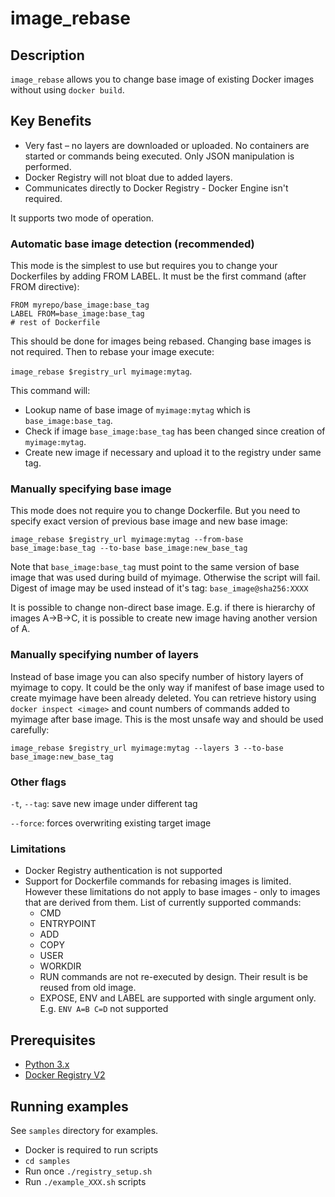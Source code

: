 image_rebase
==============

Description
-----------

`image_rebase` allows you to change base image of existing Docker images without using `docker build`.

Key Benefits
------------ 
* Very fast – no layers are downloaded or uploaded. No containers are started or commands being executed. Only JSON manipulation is performed.
* Docker Registry will not bloat due to added layers.
* Communicates directly to Docker Registry - Docker Engine isn't required. 
 
It supports two mode of operation.

### Automatic base image detection (recommended)

This mode is the simplest to use but requires you to change your Dockerfiles by adding FROM LABEL. It must be the first command (after FROM directive):
    
    FROM myrepo/base_image:base_tag
    LABEL FROM=base_image:base_tag
    # rest of Dockerfile

This should be done for images being rebased. Changing base images is not required. 
Then to rebase your image execute: 

`image_rebase $registry_url myimage:mytag`. 

This command will:
* Lookup name of base image of `myimage:mytag` which is `base_image:base_tag`.
* Check if image `base_image:base_tag` has been changed since creation of `myimage:mytag`.
* Create new image if necessary and upload it to the registry under same tag. 

### Manually specifying base image

This mode does not require you to change Dockerfile. But you need to specify exact version of previous base image and new base image:

`image_rebase $registry_url myimage:mytag --from-base base_image:base_tag --to-base base_image:new_base_tag`

Note that `base_image:base_tag` must point to the same version of base image that was used during build of myimage. Otherwise the script will fail. 
Digest of image may be used instead of it's tag: `base_image@sha256:XXXX`

It is possible to change non-direct base image. E.g. if there is hierarchy of images A->B->C, it is possible to create new image having another version of A.

### Manually specifying number of layers

Instead of base image you can also specify number of history layers of myimage to copy. It could be the only way if manifest of base image used to create myimage have been already deleted.
You can retrieve history using `docker inspect <image>` and count numbers of commands added to myimage after base image. This is the most unsafe way and should be used carefully:

`image_rebase $registry_url myimage:mytag --layers 3 --to-base base_image:new_base_tag`

### Other flags

`-t`, `--tag`: save new image under different tag

`--force`: forces overwriting existing target image 

### Limitations

* Docker Registry authentication is not supported
* Support for Dockerfile commands for rebasing images is limited. However these limitations do not apply to base images - only to images that are derived from them. 
List of currently supported commands:
    * CMD
    * ENTRYPOINT
    * ADD
    * COPY
    * USER
    * WORKDIR
    * RUN commands are not re-executed by design. Their result is be reused from old image.
    * EXPOSE, ENV and LABEL are supported with single argument only. E.g. `ENV A=B C=D` not supported

Prerequisites
-----------
* [Python 3.x](https://www.python.org/downloads/)
* [Docker Registry V2](https://docs.docker.com/registry/)   


Running examples
----------------
See `samples` directory for examples.

* Docker is required to run scripts
* `cd samples`
* Run once `./registry_setup.sh`
* Run `./example_XXX.sh` scripts
